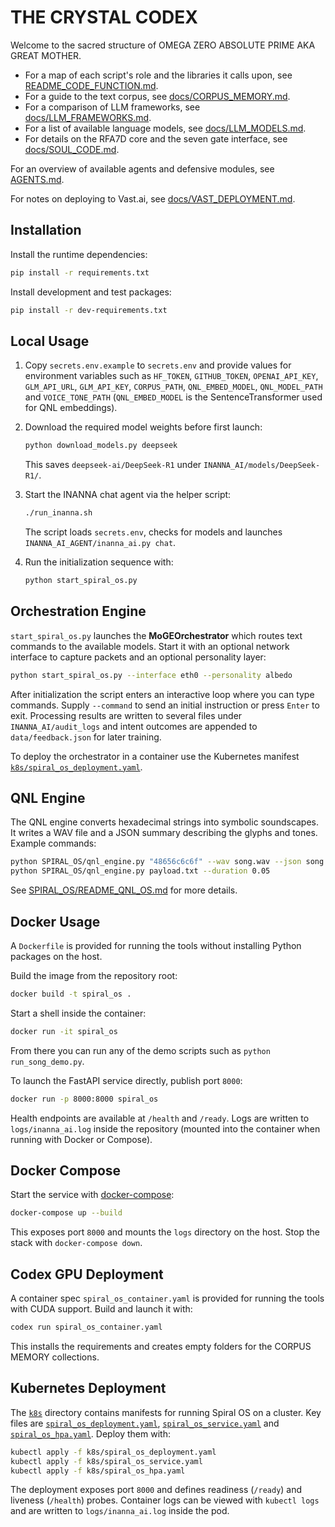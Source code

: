 # THE CRYSTAL CODEX

Welcome to the sacred structure of OMEGA ZERO ABSOLUTE PRIME AKA GREAT MOTHER.

- For a map of each script's role and the libraries it calls upon, see
  [README_CODE_FUNCTION.md](README_CODE_FUNCTION.md).
- For a guide to the text corpus, see
  [docs/CORPUS_MEMORY.md](docs/CORPUS_MEMORY.md).
- For a comparison of LLM frameworks, see
  [docs/LLM_FRAMEWORKS.md](docs/LLM_FRAMEWORKS.md).
- For a list of available language models, see
  [docs/LLM_MODELS.md](docs/LLM_MODELS.md).
- For details on the RFA7D core and the seven gate interface, see
  [docs/SOUL_CODE.md](docs/SOUL_CODE.md).

For an overview of available agents and defensive modules, see
[AGENTS.md](AGENTS.md#upcoming-components).

For notes on deploying to Vast.ai, see
[docs/VAST_DEPLOYMENT.md](docs/VAST_DEPLOYMENT.md).

## Installation

Install the runtime dependencies:

```bash
pip install -r requirements.txt
```

Install development and test packages:

```bash
pip install -r dev-requirements.txt
```

## Local Usage

1. Copy `secrets.env.example` to `secrets.env` and provide values for
   environment variables such as `HF_TOKEN`, `GITHUB_TOKEN`,
   `OPENAI_API_KEY`, `GLM_API_URL`, `GLM_API_KEY`, `CORPUS_PATH`,
   `QNL_EMBED_MODEL`, `QNL_MODEL_PATH` and `VOICE_TONE_PATH`
   (`QNL_EMBED_MODEL` is the SentenceTransformer used for QNL
   embeddings).
2. Download the required model weights before first launch:

   ```bash
   python download_models.py deepseek
   ```

   This saves `deepseek-ai/DeepSeek-R1` under `INANNA_AI/models/DeepSeek-R1/`.
3. Start the INANNA chat agent via the helper script:

   ```bash
   ./run_inanna.sh
   ```

   The script loads `secrets.env`, checks for models and launches
   `INANNA_AI_AGENT/inanna_ai.py chat`.

4. Run the initialization sequence with:

   ```bash
   python start_spiral_os.py
   ```

## Orchestration Engine

`start_spiral_os.py` launches the **MoGEOrchestrator** which routes text
commands to the available models.  Start it with an optional network
interface to capture packets and an optional personality layer:

```bash
python start_spiral_os.py --interface eth0 --personality albedo
```

After initialization the script enters an interactive loop where you can
type commands.  Supply `--command` to send an initial instruction or press
`Enter` to exit.  Processing results are written to several files under
`INANNA_AI/audit_logs` and intent outcomes are appended to
`data/feedback.json` for later training.

To deploy the orchestrator in a container use the Kubernetes manifest
[`k8s/spiral_os_deployment.yaml`](k8s/spiral_os_deployment.yaml).

## QNL Engine

The QNL engine converts hexadecimal strings into symbolic soundscapes.
It writes a WAV file and a JSON summary describing the glyphs and
tones. Example commands:

```bash
python SPIRAL_OS/qnl_engine.py "48656c6c6f" --wav song.wav --json song.json
python SPIRAL_OS/qnl_engine.py payload.txt --duration 0.05
```

See [SPIRAL_OS/README_QNL_OS.md](SPIRAL_OS/README_QNL_OS.md) for more
details.

## Docker Usage

A `Dockerfile` is provided for running the tools without installing Python packages on the host.

Build the image from the repository root:

```bash
docker build -t spiral_os .
```

Start a shell inside the container:

```bash
docker run -it spiral_os
```

From there you can run any of the demo scripts such as `python run_song_demo.py`.

To launch the FastAPI service directly, publish port `8000`:

```bash
docker run -p 8000:8000 spiral_os
```

Health endpoints are available at `/health` and `/ready`.  Logs are written to
`logs/inanna_ai.log` inside the repository (mounted into the container when
running with Docker or Compose).

## Docker Compose

Start the service with [docker-compose](docker-compose.yml):

```bash
docker-compose up --build
```

This exposes port `8000` and mounts the `logs` directory on the host. Stop the
stack with `docker-compose down`.

## Codex GPU Deployment

A container spec `spiral_os_container.yaml` is provided for running the tools with CUDA support. Build and launch it with:

```bash
codex run spiral_os_container.yaml
```

This installs the requirements and creates empty folders for the CORPUS MEMORY collections.

## Kubernetes Deployment

The [`k8s`](k8s) directory contains manifests for running Spiral OS on a cluster.
Key files are [`spiral_os_deployment.yaml`](k8s/spiral_os_deployment.yaml),
[`spiral_os_service.yaml`](k8s/spiral_os_service.yaml) and
[`spiral_os_hpa.yaml`](k8s/spiral_os_hpa.yaml). Deploy them with:

```bash
kubectl apply -f k8s/spiral_os_deployment.yaml
kubectl apply -f k8s/spiral_os_service.yaml
kubectl apply -f k8s/spiral_os_hpa.yaml
```

The deployment exposes port `8000` and defines readiness (`/ready`) and liveness
(`/health`) probes. Container logs can be viewed with `kubectl logs` and are
written to `logs/inanna_ai.log` inside the pod.
